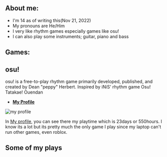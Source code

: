 
## About me:
- I'm 14 as of writing this(Nov 21, 2022)
- My pronouns are He/Him
- I very like rhythm games especially games like osu!
- I can also play some instruments; guitar, piano and bass

## **Games:**

## osu!
osu! is a free-to-play rhythm game primarily developed, published, and created by Dean "peppy" Herbert. Inspired by iNiS' rhythm game Osu! Tatakae! Ouendan


- [**My Profile**](https://osu.ppy.sh/users/19673628)

![my profile](https://cdn.discordapp.com/attachments/876015914179522591/1044241336947195914/image.png)

In [My profile](https://osu.ppy.sh/users/19673628), you can see there my playtime which is 23days or 550hours. I know its a lot but its pretty much the only game I play since my laptop can't run other games, even roblox.

##  Some of my plays

